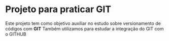 # Projeto para praticar GIT

Este projeto tem como objetivo auxiliar no estudo sobre versionamento de códigos com **GIT**
Também utilizamos para estudar a integração do GIT com o GITHUB